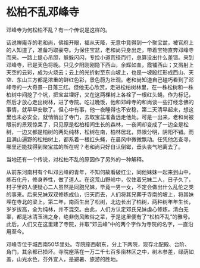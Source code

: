 # 松柏不乱邓峰寺

邓峰寺为何松柏不乱？有一个传说是这样的。

话说禅庵寺的老和尚，佛祖开眼，福从天降，无意中竟得到一个聚宝盆，被官府上的人知道了，准备巧取豪夺。为保住宝盆，老和尚只身出走，带着宝物直奔邓峰寺而来。一路上提心吊胆，躲躲闪闪，专捡小道荒径而行，总算没出什么差错。来到邓峰寺，已是天色将晚。只见夕阳刚刚隐下西山，余辉如血，霞铺西山；又溅射上天空的云彩，成为火烧云；云上的光折射至东山坡上，也是一坡殷红形成西山、天空、东山三方都是浓重的鲜红色彩，景色蔚为壮观。老和尚知道自己碰巧看到了邓峰寺的一大奇景--日落三红。但他无心欣赏，走进松柏树林里，在一株松树和一株柏树中间挖了个坑，把宝盆埋好，又在这两棵树上各栓了一根红头蝇，作为标记，然后才放心走出树林，进了寺院。吃过晚饭，他和邓峰寺的和尚谈一些打经念佛的事情，就早早安歇了。但心中有事，他一夜睡得也不安稳，第二天清早起来，想这里也未必安全，就悄悄出了寺门，去取宝盆准备远走他处。可是一出来，老和尚被眼前的景观惊呆了，只见原是松柏相间生长的森林，一夜间却变成了一边全是松树，一边又都是柏树的两处纯林，松树在南，柏林居北，界限分明，阴阳不错。而且满山遍野的松柏树上，都系着一根红头蝇，在晨风中微微飘动。任凭他怎查寻，哪里还能找得到聚宝盆的所在呢？老和尚只好自认倒霉，垂头丧气地离去了。

当地还有一个传说，对松柏不乱的原因作了另外的一种解释。

从前东河南村有个叫邓云峰的青年，不知何故看破红尘，同他妹妹一起来到山中，炼石化丹，修身养性，做了道人。在这荒山野岭中，仅住着兄妹二人，日子久了，村子里的人便疑心二人虽然是同胞兄妹，毕竟一男一女，不定会做出什么乱伦之类的事来。后来兄妹双双修炼成仙，归天而去，人们将其兄葬于寺南的坡上，将其妹埋在寺北的梁上。第二年，南面生出了松树，北边长出了柏树，两种树年年生长，岁岁拔高，全为纯林，并不混交。由此，人们方认定邓氏兄妹虔心修炼，清白无辜，都是冰清玉洁之身，绝非伤风敗俗之辈，于是这里便有了“松柏不乱”的雅号。此后，人们又在这里建了寺院，并取"邓云峰”中的两个字作为寺院的名字，一直沿用至今。

邓峰寺位于城西南50华里处。寺院座西朝东，分上下两院，现存北配殿、台阶、角门，其余都已损坏。寺院座落在一万二千七百多亩林区之中，树木参差，绿荫如盖，山光水色，芬外宜人，是避暑、旅游的胜地。